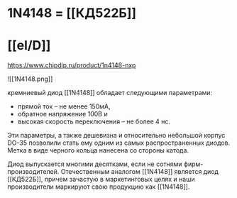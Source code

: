 # 1N4148 = [[КД522Б]]
# [[el/D]]

https://www.chipdip.ru/product/1n4148-nxp

![[1N4148.png]]

кремниевый диод [[1N4148]] обладает следующими параметрами: 
- прямой ток – не менее 150мА, 
- обратное напряжение 100В и 
- высокая скорость переключения – не более 4 нс. 

Эти параметры, а также дешевизна и относительно небольшой корпус DO-35 позволили стать ему одним из самых распространенных диодов. Метка в виде черного кольца нанесена со стороны катода.

Диод выпускается многими десятками, если не сотнями фирм-производителей. Отечественным аналогом [[1N4148]] является диод [[КД522Б]], причем зачастую в маркетинговых целях и наши производители маркируют свою продукцию как [[1N4148]].
